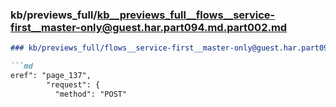 ### kb/previews_full/kb__previews_full__flows__service-first__master-only@guest.har.part094.md.part002.md

```md
### kb/previews_full/flows__service-first__master-only@guest.har.part094.md (part 002)

```md
eref": "page_137",
        "request": {
          "method": "POST"
```

```

```
